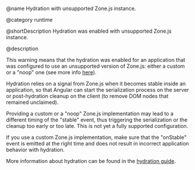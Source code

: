 @name Hydration with unsupported Zone.js instance.

@category runtime

@shortDescription Hydration was enabled with unsupported Zone.js instance.

@description

This warning means that the hydration was enabled for an application that was configured to use an unsupported version of Zone.js: either a custom or a "noop" one \(see more info [here](api/core/BootstrapOptions#ngZone)\).

Hydration relies on a signal from Zone.js when it becomes stable inside an application, so that Angular can start the serialization process on the server or post-hydration cleanup on the client \(to remove DOM nodes that remained unclaimed\).

Providing a custom or a "noop" Zone.js implementation may lead to a different timing of the "stable" event, thus triggering the serialization or the cleanup too early or too late. This is not yet a fully supported configuration.

If you use a custom Zone.js implementation, make sure that the "onStable" event is emitted at the right time and does not result in incorrect application behavior with hydration.

More information about hydration can be found in the [hydration guide](guide/hydration).
